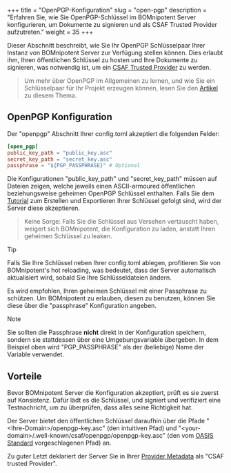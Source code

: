 +++
title = "OpenPGP-Konfiguration"
slug = "open-pgp"
description = "Erfahren Sie, wie Sie OpenPGP-Schlüssel im BOMnipotent Server konfigurieren, um Dokumente zu signieren und als CSAF Trusted Provider aufzutreten."
weight = 35
+++

Dieser Abschnitt beschreibt, wie Sie Ihr OpenPGP Schlüsselpaar Ihrer Instanz von BOMnipotent Server zur Verfügung stellen können. Dies erlaubt ihm, Ihren öffentlichen Schlüssel zu hosten und Ihre Dokumente zu signieren, was notwendig ist, um ein [CSAF Trusted Provider](https://docs.oasis-open.org/csaf/csaf/v2.0/os/csaf-v2.0-os.html#723-role-csaf-trusted-provider) zu werden.

> Um mehr über OpenPGP im Allgemeinen zu lernen, und wie Sie ein Schlüsselpaar für Ihr Projekt erzeugen können, lesen Sie den [Artikel](/de/integration/open-pgp/) zu diesem Thema.

## OpenPGP Konfiguration

Der "openpgp" Abschnitt Ihrer config.toml akzeptiert die folgenden Felder:

```toml
[open_pgp]
public_key_path = "public_key.asc"
secret_key_path = "secret_key.asc"
passphrase = "${PGP_PASSPHRASE}" # Optional
```

Die Konfigurationen "public_key_path" und "secret_key_path" müssen auf Dateien zeigen, welche jeweils einen ASCII-armoured öffentlichen beziehungsweise geheimen OpenPGP Schlüssel enthalten. Falls Sie dem [Tutorial](/de/integration/open-pgp/) zum Erstellen und Exportieren Ihrer Schlüssel gefolgt sind, wird der Server diese akzeptieren.

> Keine Sorge: Falls Sie die Schlüssel aus Versehen vertauscht haben, weigert sich BOMnipotent, die Konfiguration zu laden, anstatt Ihren geheimen Schlüssel zu leaken.

> [!TIP]
> Falls Sie Ihre Schlüssel neben Ihrer config.toml ablegen, profitieren Sie von BOMnipotent's hot reloading, was bedeutet, dass der Server automatisch aktualisiert wird, sobald Sie Ihre Schlüsseldateien ändern.

Es wird empfohlen, Ihren geheimen Schlüssel mit einer Passphrase zu schützen. Um BOMnipotent zu erlauben, diesen zu benutzen, können Sie diese über die "passphrase" Konfiguration angeben.

> [!NOTE]
> Sie sollten die Passphrase **nicht** direkt in der Konfiguration speichern, sondern sie stattdessen über eine Umgebungsvariable übergeben. In dem Beispiel oben wird "PGP_PASSPHRASE" als der (beliebige) Name der Variable verwendet.

## Vorteile

Bevor BOMnipotent Server die Konfiguration akzeptiert, prüft es sie zuerst auf Konsistenz. Dafür lädt es die Schlüssel, und signiert und verifiziert eine Testnachricht, um zu überprüfen, dass alles seine Richtigkeit hat.

Der Server bietet den öffentlichen Schlüssel daraufhin über die Pfade "\<Ihre-Domain\>/openpgp-key.asc" (den intuitiven Pfad) und "\<your-domain\>/.well-known/csaf/openpgp/openpgp-key.asc" (den vom [OASIS Standard](https://docs.oasis-open.org/csaf/csaf/v2.0/cs02/csaf-v2.0-cs02.html#7120-requirement-20-public-openpgp-key) vorgeschlagenen Pfad) an.

Zu guter Letzt deklariert der Server Sie in Ihrer [Provider Metadata](/de/server/configuration/required/provider-metadata/) als "CSAF trusted Provider".
